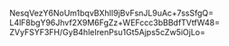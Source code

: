 NesqVezY6NoUm1bqvBXhIl9jBvFsnJL9uAc+7ssSfgQ=
L4lF8bgY96Jhvf2X9M6FgZz+WEFccc3bBBdfTVtfW48=
ZVyFSYF3FH/GyB4hleIrenPsu1Gt5Ajps5cZw5iOjLo=
